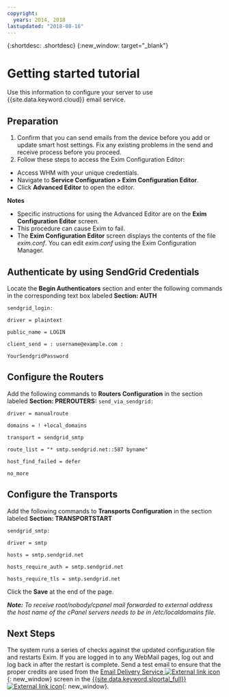 ```yaml
---
copyright:
  years: 2014, 2018
lastupdated: "2018-08-16"
---
```


{:shortdesc: .shortdesc}
{:new_window: target="_blank"}

# Getting started tutorial

Use this information to configure your server to use {{site.data.keyword.cloud}} email service.

## Preparation

1.  Confirm that you can send emails from the device before you add or update smart host settings. Fix any existing problems in the send and receive process before you proceed.
2. Follow these steps to access the Exim Configuration Editor:
  * Access WHM with your unique credentials.
  * Navigate to **Service Configuration > Exim Configuration Editor**.
  * Click **Advanced Editor** to open the editor.

**Notes**
- Specific instructions for using the Advanced Editor are on the **Exim Configuration Editor** screen.
- This procedure can cause Exim to fail.
- The **Exim Configuration Editor** screen displays the contents of the file _exim.conf_. You can edit _exim.conf_ using the Exim Configuration Manager.

## Authenticate by using SendGrid Credentials

Locate the **Begin Authenticators** section and enter the following commands in the corresponding text box labeled **Section: AUTH**

`sendgrid_login:`

`driver = plaintext`

`public_name = LOGIN`

`client_send = : username@example.com :`

`YourSendgridPassword`

## Configure the Routers

Add the following commands to **Routers Configuration** in the section labeled **Section: PREROUTERS:**
`send_via_sendgrid:`

`driver = manualroute`

`domains = ! +local_domains`

`transport = sendgrid_smtp`

`route_list = "* smtp.sendgrid.net::587 byname"`

`host_find_failed = defer`

`no_more`

## Configure the Transports

Add the following commands to **Transports Configuration** in the section labeled **Section: TRANSPORTSTART**

`sendgrid_smtp:`

`driver = smtp`

`hosts = smtp.sendgrid.net`

`hosts_require_auth = smtp.sendgrid.net`

`hosts_require_tls = smtp.sendgrid.net`

Click the **Save** at the end of the page.

<em>**Note:** To receive root/nobody/cpanel mail forwarded to external address the host name of the cPanel servers needs to be in /etc/localdomains file.</em>

## Next Steps

The system runs a series of checks against the updated configuration file and restarts Exim. If you are logged in to any WebMail pages, log out and log back in after the restart is complete. Send a test email to ensure that the proper credits are used from the [Email Delivery Service ![External link icon](../../icons/launch-glyph.svg "External link icon")](https://control.softlayer.com/services/emaildelivery){: new_window} screen in the [{{site.data.keyword.slportal_full}} ![External link icon](../../icons/launch-glyph.svg "External link icon")](https://control.softlayer.com/){: new_window}.
